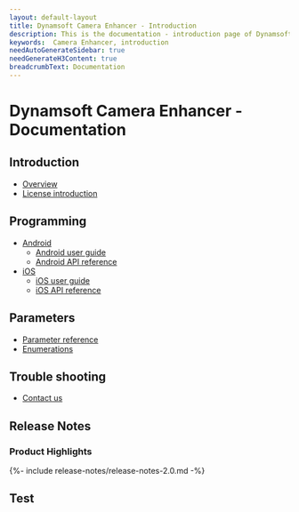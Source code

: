 ```yaml
---
layout: default-layout
title: Dynamsoft Camera Enhancer - Introduction
description: This is the documentation - introduction page of Dynamsoft Camera Enhancer.
keywords:  Camera Enhancer, introduction
needAutoGenerateSidebar: true
needGenerateH3Content: true
breadcrumbText: Documentation
---
```


# Dynamsoft Camera Enhancer - Documentation

<!-- Test Comment -->

## Introduction

- [Overview]({{site.introduction}})
- [License introduction]({{site.introduction-license}}License.html)

## Programming

- [Android]({{site.android}})
  - [Android user guide]({{site.android-guide}}guide.html)
  - [Android API reference]({{site.android-api}}initialization.html)
- [iOS]({{site.ios}})
  - [iOS user guide]({{site.ios-guide}}guide.html)
  - [iOS API reference]({{site.ios-api}}initialization.html)

## Parameters

- [Parameter reference]({{site.reference}})
- [Enumerations]({{site.enumerations}})

## Trouble shooting

- [Contact us]({{site.contact-us}})


## Release Notes   

<div class="fold-panel-prefix"></div>

### Product Highlights <i class="fa fa-caret-down"></i>

<div class="fold-panel-start"></div>

{%- include release-notes/release-notes-2.0.md -%}

<div class="fold-panel-end"></div>

## Test